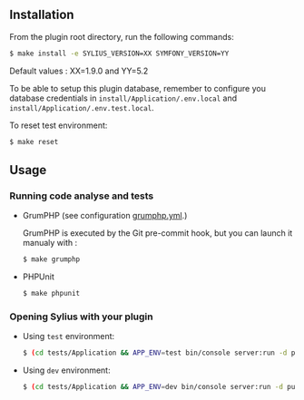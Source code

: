 ## Installation

From the plugin root directory, run the following commands:

```bash
$ make install -e SYLIUS_VERSION=XX SYMFONY_VERSION=YY
```

Default values : XX=1.9.0 and YY=5.2

To be able to setup this plugin database, remember to configure you database credentials 
in `install/Application/.env.local` and `install/Application/.env.test.local`.

To reset test environment:
```bash
$ make reset
```

## Usage

### Running code analyse and tests

  - GrumPHP (see configuration [grumphp.yml](grumphp.yml).)
  
    GrumPHP is executed by the Git pre-commit hook, but you can launch it manualy with :
    ```bash
    $ make grumphp
    ```

  - PHPUnit

    ```bash
    $ make phpunit
    ```

### Opening Sylius with your plugin

- Using `test` environment:

    ```bash
    $ (cd tests/Application && APP_ENV=test bin/console server:run -d public)
    ```

- Using `dev` environment:

    ```bash
    $ (cd tests/Application && APP_ENV=dev bin/console server:run -d public)
    ```
